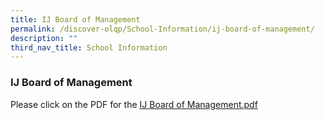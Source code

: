 ```yaml
---
title: IJ Board of Management
permalink: /discover-olqp/School-Information/ij-board-of-management/
description: ""
third_nav_title: School Information
---
```

### IJ Board of Management

Please click on the PDF for the [IJ Board of Management.pdf](/files/IJ%20BOM%20Members%20Photo%20Chart%2020230101%20with%20sub-com%20title.pdf)
